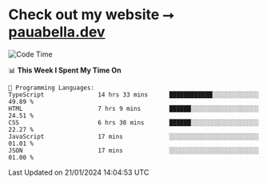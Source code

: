 # Check out my website ⭢ [pauabella.dev](https://pauabella.dev)

<!--START_SECTION:waka-->
![Code Time](http://img.shields.io/badge/Code%20Time-2%2C883%20hrs%2040%20mins-blue)

📊 **This Week I Spent My Time On** 

```text
💬 Programming Languages: 
TypeScript               14 hrs 33 mins      ████████████░░░░░░░░░░░░░   49.89 % 
HTML                     7 hrs 9 mins        ██████░░░░░░░░░░░░░░░░░░░   24.51 % 
CSS                      6 hrs 30 mins       ██████░░░░░░░░░░░░░░░░░░░   22.27 % 
JavaScript               17 mins             ░░░░░░░░░░░░░░░░░░░░░░░░░   01.01 % 
JSON                     17 mins             ░░░░░░░░░░░░░░░░░░░░░░░░░   01.00 % 
```


 Last Updated on 21/01/2024 14:04:53 UTC
<!--END_SECTION:waka-->
